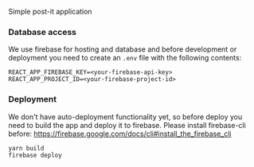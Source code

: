 Simple post-it application

### Database access

We use firebase for hosting and database and before development or deployment
you need to create an `.env` file with the following contents:

```
REACT_APP_FIREBASE_KEY=<your-firebase-api-key>
REACT_APP_PROJECT_ID=<your-firebase-project-id>
```

### Deployment

We don't have auto-deployment functionality yet, so before deploy you need to build the app and deploy it to firebase. Please install firebase-cli before: https://firebase.google.com/docs/cli#install_the_firebase_cli

```
yarn build
firebase deploy
```
